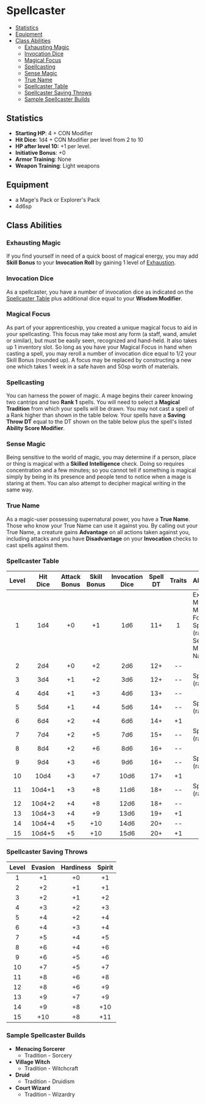 # Spellcaster
- [Statistics](#statistics)
- [Equipment](#equipment)
- [Class Abilities](#class-abilities)
	- [Exhausting Magic](#exhausting-magic)
	- [Invocation Dice](#invocation-dice)
	- [Magical Focus](#magical-focus)
	- [Spellcasting](#spellcasting)
	- [Sense Magic](#sense-magic)
	- [True Name](#true-name)
	- [Spellcaster Table](#spellcaster-table)
	- [Spellcaster Saving Throws](#spellcaster-saving-throws)
	- [Sample Spellcaster Builds](#sample-spellcaster-builds)

## Statistics
- **Starting HP**: 4 + CON Modifier
- **Hit Dice**: 1d4 + CON Modifier per level from 2 to 10
- **HP after level 10:** +1 per level.
- **Initiative Bonus**: +0
- **Armor Training**: None
- **Weapon Training**: Light weapons

## Equipment
- a Mage's Pack or Explorer's Pack
- 4d6sp

## Class Abilities

### Exhausting Magic
If you find yourself in need of a quick boost of magical energy, you may add **Skill Bonus** to your **Invocation Roll** by gaining 1 level of [Exhaustion](Combat.md#Exhaustion).

### Invocation Dice
As a spellcaster, you have a number of invocation dice as indicated on the [Spellcaster Table](#Spellcaster-Table) plus additional dice equal to your **Wisdom Modifier**.

### Magical Focus
As part of your apprenticeship, you created a unique magical focus to aid in your spellcasting.  This focus may take most any form (a staff, wand, amulet or similar), but must be easily seen, recognized and hand-held.  It also takes up 1 inventory slot.  So long as you have your Magical Focus in hand when casting a spell, you may reroll a number of invocation dice equal to 1/2 your Skill Bonus (rounded up).  A focus may be replaced by constructing a new one which takes 1 week in a safe haven and 50sp worth of materials.

### Spellcasting
You can harness the power of magic.  A mage begins their career knowing two cantrips and two **Rank 1** spells.  You will need to select a **Magical Tradition** from which your spells will be drawn.  You may not cast a spell of a Rank higher than shown in the table below.  Your spells have a **Saving Throw DT** equal to the DT shown on the table below plus the spell's listed **Ability Score Modifier**.

### Sense Magic
Being sensitive to the world of magic, you may determine if a person, place or thing is magical with a **Skilled** **Intelligence** check.  Doing so requires concentration and a few minutes; so you cannot tell if something is magical simply by being in its presence and people tend to notice when a mage is staring at them.  You can also attempt to decipher magical writing in the same way.

### True Name
As a magic-user possessing supernatural power, you have a **True Name**.  Those who know your True Name can use it against you.  By calling out your True Name, a creature gains **Advantage** on all actions taken against you, including attacks and you have **Disadvantage** on your **Invocation** checks to cast spells against them.

### Spellcaster Table
| Level | Hit<br/>Dice | Attack<br/>Bonus | Skill<br/>Bonus | Invocation<br/>Dice | Spell<br/>DT | Traits | Abilities |
|:-----:|:------------:|:----------------:|:---------------:|:-------------------:|:------------:|:------:|:----------|
|  1    |    1d4       | +0               |  +1             |  1d6                |  11+         |   1    | Exhausting Magic, Magical Focus, Spellcasting (rank 1), Sense Magic, True Name |
|  2    |    2d4       | +0               |  +2             |  2d6                |  12+         |  --    |  |
|  3    |    3d4       | +1               |  +2             |  3d6                |  12+         |  --    | Spellcasting (rank 2) |
|  4    |    4d4       | +1               |  +3             |  4d6                |  13+         |  --    |  |
|  5    |    5d4       | +1               |  +4             |  5d6                |  14+         |  --    | Spellcasting (rank 3) |
|  6    |    6d4       | +2               |  +4             |  6d6                |  14+         |  +1    |  |
|  7    |    7d4       | +2               |  +5             |  7d6                |  15+         |  --    | Spellcasting (rank 4) |
|  8    |    8d4       | +2               |  +6             |  8d6                |  16+         |  --    |  |
|  9    |    9d4       | +3               |  +6             |  9d6                |  16+         |  --    | Spellcasting (rank 5) |
| 10    |   10d4       | +3               |  +7             | 10d6                |  17+         |  +1    |  |
| 11    |   10d4+1     | +3               |  +8             | 11d6                |  18+         |  --    | Spellcasting (rank 6) |
| 12    |   10d4+2     | +4               |  +8             | 12d6                |  18+         |  --    |  |
| 13    |   10d4+3     | +4               |  +9             | 13d6                |  19+         |  +1    |  |
| 14    |   10d4+4     | +5               | +10             | 14d6                |  20+         |  --    |  |
| 15    |   10d4+5     | +5               | +10             | 15d6                |  20+         |  +1    |  |

### Spellcaster Saving Throws
| Level | Evasion | Hardiness | Spirit |
|:-----:|:-------:|:---------:|:------:|
|   1   |    +1   |     +0    |   +1   |
|   2   |    +2   |     +1    |   +1   |
|   3   |    +2   |     +1    |   +2   |
|   4   |    +3   |     +2    |   +3   |
|   5   |    +4   |     +2    |   +4   |
|   6   |    +4   |     +3    |   +4   |
|   7   |    +5   |     +4    |   +5   |
|   8   |    +6   |     +4    |   +6   |
|   9   |    +6   |     +5    |   +6   |
|  10   |    +7   |     +5    |   +7   |
|  11   |    +8   |     +6    |   +8   |
|  12   |    +8   |     +6    |   +9   |
|  13   |    +9   |     +7    |   +9   |
|  14   |    +9   |     +8    |  +10   |
|  15   |   +10   |     +8    |  +11   |

### Sample Spellcaster Builds
- **Menacing Sorcerer** 
 	- Tradition - Sorcery
- **Village Witch**
 	- Tradition - Witchcraft
- **Druid**
  -  Tradition - Druidism
- **Court Wizard**
  - Tradition - Wizardry
